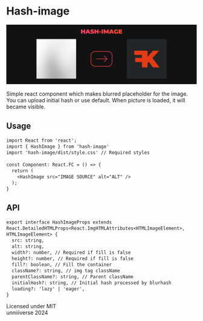# Hash-image

![Hash image banner](./banner.png)

Simple react component which makes blurred placeholder for the image. You can upload initial hash or use default. When picture is loaded, it will became visible.

## Usage
```tsx
import React from 'react';
import { HashImage } from 'hash-image'
import 'hash-image/dist/style.css' // Required styles

const Component: React.FC = () => {
  return (
    <HashImage src="IMAGE SOURCE" alt="ALT" />
  );
}
```

## API

```tsx
export interface HashImageProps extends React.DetailedHTMLProps<React.ImgHTMLAttributes<HTMLImageElement>, HTMLImageElement> {
  src: string,
  alt: string,
  width?: number, // Required if fill is false
  height?: number, // Required if fill is false
  fill?: boolean, // Fill the container
  className?: string, // img tag className
  parentClassName?: string, // Parent className
  initialHash?: string, // Initial hash processed by blurhash
  loading?: 'lazy' | 'eager',
}
```

Licensed under MIT <br />
unniiiverse 2024